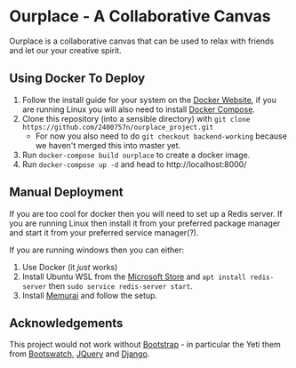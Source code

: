# Ourplace - A Collaborative Canvas
Ourplace is a collaborative canvas that can be used to relax with friends and let our your creative spirit.
## Using Docker To Deploy
1. Follow the install guide for your system on the [Docker Website](https://docs.docker.com/install/), if you are running Linux you will also need to install [Docker Compose](https://docs.docker.com/compose/install/).
2. Clone this repository (into a sensible directory) with `git clone https://github.com/2400757n/ourplace_project.git`
   - For now you also need to do `git checkout backend-working` because we haven't merged this into master yet.
3. Run `docker-compose build ourplace` to create a docker image.
4. Run `docker-compose up -d` and head to http://localhost:8000/

## Manual Deployment
If you are too cool for docker then you will need to set up a Redis server. If you are running Linux then install it from your preferred package manager and start it from your preferred service manager(?).

If you are running windows then you can either:
1. Use Docker (it _just_ works)
2. Install Ubuntu WSL from the [Microsoft Store](https://www.microsoft.com/en-gb/p/ubuntu/9nblggh4msv6) and `apt install redis-server` then `sudo service redis-server start`.
3. Install [Memurai](https://www.memurai.com/get-memurai) and follow the setup.

## Acknowledgements
This project would not work without [Bootstrap](https://getbootstrap.com/) - in particular the Yeti them from [Bootswatch](https://bootswatch.com/), [JQuery](https://jquery.com/) and [Django](https://www.djangoproject.com/).
